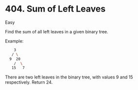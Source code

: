 # 404. Sum of Left Leaves
Easy

Find the sum of all left leaves in a given binary tree.

Example:

``` sh
    3
   / \
  9  20
    /  \
   15   7
```

There are two left leaves in the binary tree, with values 9 and 15 respectively. Return 24.
